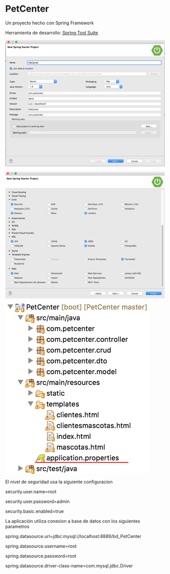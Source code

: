 # PetCenter
Un proyecto hecho con Spring Framework

Herramienta de desarrollo: [Spring Tool Suite](https://spring.io/tools/sts)

![Config](init.png)

![Config](config.png)

![Config](appconfig.png)

El nivel de seguridad usa la siguiente configuracion

security.user.name=root

security.user.password=admin

security.basic.enabled=true


La aplicación utiliza conexion a base de datos con los siguientes parametros

spring.datasource.url=jdbc:mysql://localhost:8889/bd_PetCenter

spring.datasource.username=root

spring.datasource.password=root

spring.datasource.driver-class-name=com.mysql.jdbc.Driver

